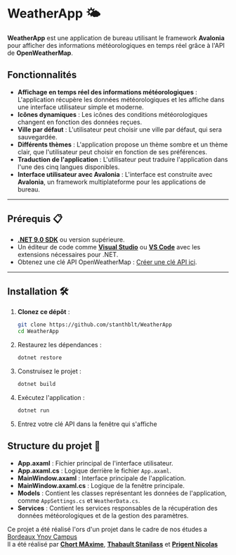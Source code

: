 # WeatherApp 🌤️

**WeatherApp** est une application de bureau utilisant le framework **Avalonia** pour afficher des informations météorologiques en temps réel grâce à l'API de **OpenWeatherMap**.

## Fonctionnalités 

- **Affichage en temps réel des informations météorologiques** : L'application récupère les données météorologiques et les affiche dans une interface utilisateur simple et moderne.
- **Icônes dynamiques** : Les icônes des conditions météorologiques changent en fonction des données reçues.
- **Ville par défaut** : L'utilisateur peut choisir une ville par défaut, qui sera sauvegardée.
- **Différents thèmes** : L'application propose un thème sombre et un thème clair, que l'utilisateur peut choisir en fonction de ses préférences.
- **Traduction de l'application** : L'utilisateur peut traduire l'application dans l'une des cinq langues disponibles.
- **Interface utilisateur avec Avalonia** : L'interface est construite avec **Avalonia**, un framework multiplateforme pour les applications de bureau.

---

## Prérequis 📋

- [**.NET 9.0 SDK**](https://dotnet.microsoft.com/download/dotnet/9.0) ou version supérieure.
- Un éditeur de code comme [**Visual Studio**](https://visualstudio.microsoft.com/) ou [**VS Code**](https://code.visualstudio.com/) avec les extensions nécessaires pour .NET.
- Obtenez une clé API OpenWeatherMap : [Créer une clé API ici](https://openweathermap.org/).

---

## Installation 🛠️

1. **Clonez ce dépôt** :
   ```bash
   git clone https://github.com/stanthblt/WeatherApp
   cd WeatherApp

2. Restaurez les dépendances :
   ```bash
   dotnet restore
   ```

3. Construisez le projet :
   ```bash
   dotnet build
   ```

4. Exécutez l'application :
   ```bash
   dotnet run
   ```
5. Entrez votre clé API dans la fenêtre qui s'affiche

## Structure du projet 📂

- **App.axaml** : Fichier principal de l'interface utilisateur.
- **App.axaml.cs** : Logique derrière le fichier `App.axaml`.
- **MainWindow.axaml** : Interface principale de l'application.
- **MainWindow.axaml.cs** : Logique de la fenêtre principale.
- **Models** : Contient les classes représentant les données de l'application, comme `AppSettings.cs` et `WeatherData.cs`.
- **Services** : Contient les services responsables de la récupération des données météorologiques et de la gestion des paramètres.

Ce projet a été réalisé l'ors d'un projet dans le cadre de nos études a [Bordeaux Ynov Campus](https://www.ynov.com/campus/bordeaux)  
Il a été réalisé par [**Chort MAxime**](https://github.com/Slaaaayz), [**Thabault Stanilass**](https://github.com/stanthblt/) et [**Prigent Nicolas**](https://github.com/nicoocaa)